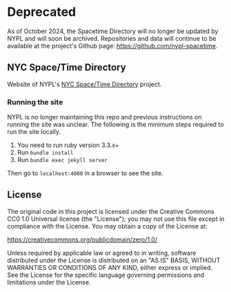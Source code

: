 # Deprecated

As of October 2024, the Spacetime Directory will no longer be updated by NYPL and will soon be archived. Repositories and data will continue to be available at the project's Github page: https://github.com/nypl-spacetime.

## NYC Space/Time Directory

Website of NYPL's [NYC Space/Time Directory](http://spacetime.nypl.org) project.

### Running the site

NYPL is no longer maintaining this repo and previous instructions on running the site was unclear. The following is the minimum steps required to run the site locally.

1. You need to run ruby version 3.3.x+
2. Run `bundle install`
3. Run `bundle exec jekyll server`

Then go to `localhost:4000` in a browser to see the site.

## License

The original code in this project is licensed under the Creative Commons CC0 1.0 Universal license (the "License"); you may not use this file except in compliance with the License. You may obtain a copy of the License at:

https://creativecommons.org/publicdomain/zero/1.0/

Unless required by applicable law or agreed to in writing, software distributed under the License is distributed on an "AS IS" BASIS, WITHOUT WARRANTIES OR CONDITIONS OF ANY KIND, either express or implied. See the License for the specific language governing permissions and limitations under the License.
